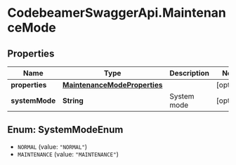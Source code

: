# CodebeamerSwaggerApi.MaintenanceMode

## Properties
Name | Type | Description | Notes
------------ | ------------- | ------------- | -------------
**properties** | [**MaintenanceModeProperties**](MaintenanceModeProperties.md) |  | [optional] 
**systemMode** | **String** | System mode | [optional] 

<a name="SystemModeEnum"></a>
## Enum: SystemModeEnum

* `NORMAL` (value: `"NORMAL"`)
* `MAINTENANCE` (value: `"MAINTENANCE"`)

